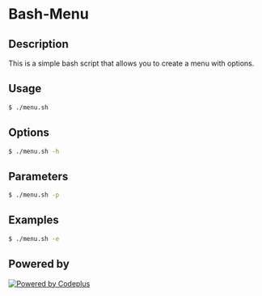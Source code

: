 # Bash-Menu

## Description

This is a simple bash script that allows you to create a menu with options.

## Usage

```bash
$ ./menu.sh
```

## Options

```bash
$ ./menu.sh -h
```

## Parameters

```bash
$ ./menu.sh -p
```

## Examples

```bash
$ ./menu.sh -e
```

## Powered by

[![Powered by Codeplus](https://img.shields.io/badge/Powered%20by-Codeplus-blue.svg)](Codeplus)

